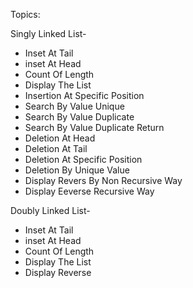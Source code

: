 Topics:

Singly Linked List-

 * Inset At Tail
 * inset At Head
 * Count Of Length
 * Display The List
 * Insertion At Specific Position 
 * Search By Value Unique
 * Search By Value Duplicate
 * Search By Value Duplicate Return
 * Deletion At Head
 * Deletion At Tail
 * Deletion At Specific Position
 * Deletion By Unique Value 
 * Display Revers By Non Recursive Way
 * Display Eeverse Recursive Way
 
 
 
 
 Doubly Linked List-
 
 * Inset At Tail
 * inset At Head
 * Count Of Length
 * Display The List
 * Display Reverse
